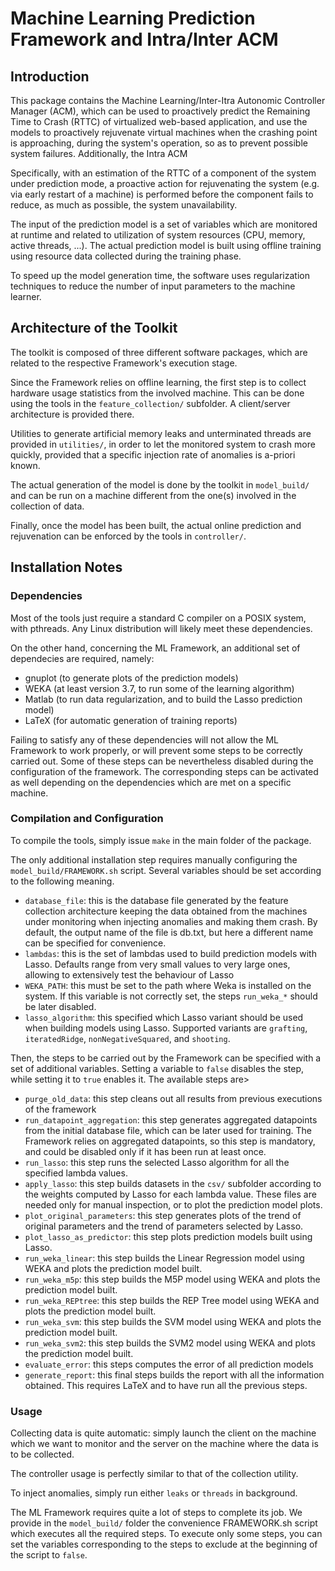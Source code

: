 Machine Learning Prediction Framework and Intra/Inter ACM 
=========================================================

Introduction
------------

This package contains the Machine Learning/Inter-Itra Autonomic Controller Manager (ACM),
which can be used to proactively predict the Remaining Time to Crash (RTTC) of
virtualized web-based application, and use the models to proactively
rejuvenate virtual machines when the crashing point is approaching,
during the system's operation, so as to prevent possible system failures.
Additionally, the Intra ACM 

Specifically, with an estimation of the RTTC of a component of the system 
under prediction mode, a proactive action for rejuvenating the system 
(e.g. via early restart of a machine) is performed before the component fails
to reduce, as much as possible, the system unavailability.

The input of the prediction model is a set of variables which are monitored
at runtime and related to utilization of system resources (CPU, memory, active threads, ...).
The actual prediction model is built using offline training using resource data
collected during the training phase.

To speed up the model generation time, the software uses regularization techniques 
to reduce the number of input parameters to the machine learner.



Architecture of the Toolkit
---------------------------

The toolkit is composed of three different software packages,
which are related to the respective Framework's execution stage.

Since the Framework relies on offline learning, the first step
is to collect hardware usage statistics from the involved machine.
This can be done using the tools in the `feature_collection/`
subfolder. A client/server architecture is provided there.

Utilities to generate artificial memory leaks and unterminated
threads are provided in `utilities/`, in order to let the monitored
system to crash more quickly, provided that a specific injection
rate of anomalies is a-priori known.

The actual generation of the model is done by the toolkit
in `model_build/` and can be run on a machine different from
the one(s) involved in the collection of data.

Finally, once the model has been built, the actual online prediction
and rejuvenation can be enforced by the tools in `controller/`. 




Installation Notes
------------------

### Dependencies

Most of the tools just require a standard C compiler on a POSIX
system, with pthreads. Any Linux distribution will likely meet
these dependencies.

On the other hand, concerning the ML Framework, an additional set
of dependecies are required, namely:
  - gnuplot (to generate plots of the prediction models)
  - WEKA (at least version 3.7, to run some of the learning algorithm)
  - Matlab (to run data regularization, and to build the Lasso prediction model)
  - LaTeX (for automatic generation of training reports)
  
Failing to satisfy any of these dependencies will not allow the
ML Framework to work properly, or will prevent some steps to
be correctly carried out. Some of these steps can be nevertheless
disabled during the configuration of the framework. The corresponding
steps can be activated as well depending on the dependencies which
are met on a specific machine.


### Compilation and Configuration

To compile the tools, simply issue `make` in the main folder
of the package.

The only additional installation step requires manually
configuring the `model_build/FRAMEWORK.sh` script. Several
variables should be set according to the following meaning.

  - `database_file`: this is the database file generated by the feature
					 collection architecture keeping the data obtained from
					 the machines under monitoring when injecting anomalies
					 and making them crash. By default, the output name
					 of the file is db.txt, but here a different name
					 can be specified for convenience.
  - `lambdas`: this is the set of lambdas used to build prediction models
			   with Lasso. Defaults range from very small values to very
			   large ones, allowing to extensively test the behaviour of
			   Lasso
  - `WEKA_PATH`: this must be set to the path where Weka is installed on
			     the system. If this variable is not correctly set, the steps
				 `run_weka_*` should be later disabled.
  - `lasso_algorithm`: this specified which Lasso variant should be used
					   when building models using Lasso. Supported variants
					   are `grafting`, `iteratedRidge`, `nonNegativeSquared`, and
					   `shooting`.

Then, the steps to be carried out by the Framework can be specified
with a set of additional variables. Setting a variable to `false`
disables the step, while setting it to `true` enables it. The available
steps are>

  - `purge_old_data`: this step cleans out all results from previous
						executions of the framework
  - `run_datapoint_aggregation`: this step generates aggregated datapoints
						from the initial database file, which can be later
						used for training. The Framework relies on aggregated
						datapoints, so this step is mandatory, and could be
						disabled only if it has been run at least once.
  - `run_lasso`: this step runs the selected Lasso algorithm for all the
				 specified lambda values.
  - `apply_lasso`: this step builds datasets in the `csv/` subfolder according
				   to the weights computed by Lasso for each lambda value. These
				   files are needed only for manual inspection, or to plot the
				   prediction model plots.
  - `plot_original_parameters`: this step generates plots of the trend of original parameters
								and the trend of parameters selected by Lasso.
  - `plot_lasso_as_predictor`: this step plots prediction models built using Lasso.
  - `run_weka_linear`: this step builds the Linear Regression model using WEKA and
					   plots the prediction model built.
  - `run_weka_m5p`: this step builds the M5P model using WEKA and
					   plots the prediction model built.
  - `run_weka_REPtree`: this step builds the REP Tree model using WEKA and
					   plots the prediction model built.
  - `run_weka_svm`: this step builds the SVM model using WEKA and
					   plots the prediction model built.
  - `run_weka_svm2`: this step builds the SVM2 model using WEKA and
					   plots the prediction model built.
  - `evaluate_error`: this steps computes the error of all prediction models
  - `generate_report`: this final steps builds the report with all the information
					   obtained. This requires LaTeX and to have run all the previous
					   steps.


### Usage

Collecting data is quite automatic: simply launch the client
on the machine which we want to monitor and the server on
the machine where the data is to be collected.

The controller usage is perfectly similar to that of the
collection utility.

To inject anomalies, simply run either `leaks` or `threads`
in background.

The ML Framework requires quite a lot of steps to complete
its job. We provide in the `model_build/` folder the convenience
FRAMEWORK.sh script which executes all the required steps.
To execute only some steps, you can set the variables
corresponding to the steps to exclude at the beginning of
the script to `false`.

